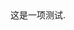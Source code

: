 <!doctype html>
<html>
  <head>
    <meta char="utf-8">
    <title>[黑魂3]好哥哥就是要互帮互助.</title>
  </head>
  <body>
    这是一项测试.
  </body>
</html>
